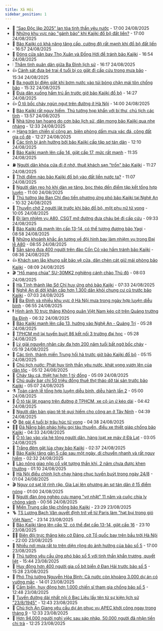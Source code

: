 ```yaml
---
title: Xã Hội
sidebar_position: 1
---
```


<!-- dantri-xa-hoi:START -->
- 🫣 [“Sao Độc lập 2025” lan tỏa tinh thần yêu nước](https://dantri.com.vn/xa-hoi/sao-doc-lap-2025-lan-toa-tinh-than-yeu-nuoc-20250824232730836.htm) - 17:00 24/08/2025
- 💼 [Những khu vực nào &quot;gánh bão&quot; khi Kajiki đổ bộ đất liền?](https://dantri.com.vn/xa-hoi/nhung-khu-vuc-nao-ganh-bao-khi-kajiki-do-bo-dat-lien-20250824201042118.htm) - 17:00 24/08/2025
- 🎊 [Bão Kajiki có khả năng tăng cấp, cường độ rất mạnh khi đổ bộ đất liền](https://dantri.com.vn/xa-hoi/bao-kajiki-co-kha-nang-tang-cap-cuong-do-rat-manh-khi-do-bo-dat-lien-20250824233934633.htm) - 16:57 24/08/2025
- 🙉 [Đóng cửa sân bay Thọ Xuân và Đồng Hới để tránh bão Kajiki](https://dantri.com.vn/xa-hoi/dong-cua-san-bay-tho-xuan-va-dong-hoi-de-tranh-bao-kajiki-20250824234736646.htm) - 16:54 24/08/2025
- 🕯 [Thắm tình quân dân giữa Ba Đình lịch sử](https://dantri.com.vn/xa-hoi/tham-tinh-quan-dan-giua-ba-dinh-lich-su-20250824231634173.htm) - 16:17 24/08/2025
- 👍 [Cảnh sát đưa bé trai 4 tuổi bị co giật đi cấp cứu trong mưa bão](https://dantri.com.vn/xa-hoi/canh-sat-dua-be-trai-4-tuoi-bi-co-giat-di-cap-cuu-trong-mua-bao-20250824213119144.htm) - 15:34 24/08/2025
- 🤖 [Ba người bị điện giật khi bơm nước vào túi bóng chặn mái tôn chống bão](https://dantri.com.vn/xa-hoi/ba-nguoi-bi-dien-giat-khi-bom-nuoc-vao-tui-bong-chan-mai-ton-chong-bao-20250824221343154.htm) - 15:32 24/08/2025
- 🙉 [Đưa dân xuống hầm trú ẩn trước giờ bão Kajiki đổ bộ](https://dantri.com.vn/xa-hoi/dua-dan-xuong-ham-tru-an-truoc-gio-bao-kajiki-do-bo-20250824200920133.htm) - 14:27 24/08/2025
- 👍 [Ô tô bốc cháy ngùn ngụt trên đường ở Hà Nội](https://dantri.com.vn/xa-hoi/o-to-boc-chay-ngun-ngut-tren-duong-o-ha-noi-20250824203159242.htm) - 14:00 24/08/2025
- 🗽 [Bão Kajiki rất nguy hiểm, Thủ tướng họp khẩn với bí thư, chủ tịch các tỉnh](https://dantri.com.vn/xa-hoi/bao-kajiki-rat-nguy-hiem-thu-tuong-hop-khan-voi-bi-thu-chu-tich-cac-tinh-20250824205731410.htm) - 13:57 24/08/2025
- 🗽 [Nhà từng tan hoang do cơn bão lịch sử, dân mong bão Kajiki qua nhẹ nhàng](https://dantri.com.vn/xa-hoi/nha-tung-tan-hoang-do-con-bao-lich-su-dan-mong-bao-kajiki-qua-nhe-nhang-20250824185413201.htm) - 12:33 24/08/2025
- 🔥 [Hàng trăm chiến sĩ công an, biên phòng dầm mưa vác đá, cõng đất gia cố đê](https://dantri.com.vn/xa-hoi/hang-tram-chien-si-cong-an-bien-phong-dam-mua-vac-da-cong-dat-gia-co-de-20250824185230777.htm) - 12:27 24/08/2025
- 🦒 [Các tỉnh bị ảnh hưởng bởi bão Kajiki cấp tập sơ tán dân](https://dantri.com.vn/xa-hoi/cac-tinh-bi-anh-huong-boi-bao-kajiki-cap-tap-so-tan-dan-20250824184618784.htm) - 12:10 24/08/2025
- 🧐 [Bão Kajiki mạnh lên cấp 14, giật cấp 17, mức rất mạnh](https://dantri.com.vn/xa-hoi/bao-kajiki-manh-len-cap-14-giat-cap-17-muc-rat-manh-20250824183323465.htm) - 11:35 24/08/2025
- ⛽️ [Người dân khóa cửa đi ở nhờ, thuê khách sạn &quot;trốn&quot; bão Kajiki](https://dantri.com.vn/xa-hoi/nguoi-dan-khoa-cua-di-o-nho-thue-khach-san-tron-bao-kajiki-20250824180647605.htm) - 11:27 24/08/2025
- 🚀 [Thời điểm nào bão Kajiki đổ bộ vào đất liền nước ta?](https://dantri.com.vn/xa-hoi/thoi-diem-nao-bao-kajiki-do-bo-vao-dat-lien-nuoc-ta-20250824175645393.htm) - 11:07 24/08/2025
- 🦒 [Người dân reo hò khi dàn xe tăng, bọc thép đến điểm tập kết tổng hợp luyện](https://dantri.com.vn/xa-hoi/nguoi-dan-reo-ho-khi-dan-xe-tang-boc-thep-den-diem-tap-ket-tong-hop-luyen-20250824175937018.htm) - 11:00 24/08/2025
- 🦅 [Thủ tướng lập Ban Chỉ đạo tiền phương ứng phó bão Kajiki tại Nghệ An](https://dantri.com.vn/xa-hoi/thu-tuong-lap-ban-chi-dao-tien-phuong-ung-pho-bao-kajiki-tai-nghe-an-20250824173227028.htm) - 10:32 24/08/2025
- 🚀 [Thuyền chở 2 người lật trước khi bão đổ bộ, một phụ nữ tử vong](https://dantri.com.vn/xa-hoi/thuyen-cho-2-nguoi-lat-truoc-khi-bao-do-bo-mot-phu-nu-tu-vong-20250824164955025.htm) - 10:05 24/08/2025
- 🦅 [Đi làm nhiệm vụ A80, CSGT mở đường đưa cháu bé đi cấp cứu](https://dantri.com.vn/xa-hoi/di-lam-nhiem-vu-a80-csgt-mo-duong-dua-chau-be-di-cap-cuu-20250824162433148.htm) - 09:33 24/08/2025
- 🤠 [Bão Kajiki đã mạnh lên cấp 13-14, có thể tương đương bão Yagi](https://dantri.com.vn/xa-hoi/bao-kajiki-da-manh-len-cap-13-14-co-the-tuong-duong-bao-yagi-20250824154903458.htm) - 08:58 24/08/2025
- 💄 [Những khoảnh khắc ấn tượng về đội hình bay làm nhiệm vụ trong Đại lễ A80](https://dantri.com.vn/xa-hoi/nhung-khoanh-khac-an-tuong-ve-doi-hinh-bay-lam-nhiem-vu-trong-dai-le-a80-20250824142525996.htm) - 08:55 24/08/2025
- 🥷 [Sẵn sàng đưa 400 người trên đảo Cồn Cỏ vào hầm tránh bão Kajiki](https://dantri.com.vn/xa-hoi/san-sang-dua-400-nguoi-tren-dao-con-co-vao-ham-tranh-bao-kajiki-20250824145306591.htm) - 08:36 24/08/2025
- 👍 [Khách sạn lắp khung sắt bảo vệ cửa, dân chèn cát giữ mái phòng bão Kajiki](https://dantri.com.vn/xa-hoi/khach-san-lap-khung-sat-bao-ve-cua-dan-chen-cat-giu-mai-phong-bao-kajiki-20250824142746114.htm) - 08:09 24/08/2025
- 🎬 [&quot;Hổ mang chúa&quot; SU-30MK2 nghiêng cánh chào Thủ đô](https://dantri.com.vn/xa-hoi/ho-mang-chua-su-30mk2-nghieng-canh-chao-thu-do-20250824131138477.htm) - 08:03 24/08/2025
- 🦒 [Hà Tĩnh thành lập Sở Chỉ huy ứng phó bão Kajiki](https://dantri.com.vn/xa-hoi/ha-tinh-thanh-lap-so-chi-huy-ung-pho-bao-kajiki-20250824140813468.htm) - 07:33 24/08/2025
- 🌊 [Nghệ An di dời khẩn cấp hơn 1.300 dân khỏi chung cư cũ trước bão Kajiki](https://dantri.com.vn/xa-hoi/nghe-an-di-doi-khan-cap-hon-1300-dan-khoi-chung-cu-cu-truoc-bao-kajiki-20250824132203195.htm) - 07:03 24/08/2025
- 🧑‍💻 [Ba Đình và nhiều khu vực ở Hà Nội mưa trong ngày hợp luyện diễu binh](https://dantri.com.vn/xa-hoi/ba-dinh-va-nhieu-khu-vuc-o-ha-noi-mua-trong-ngay-hop-luyen-dieu-binh-20250824134338539.htm) - 06:55 24/08/2025
- 🕴 [Hình ảnh 10 trực thăng Không quân Việt Nam kéo cờ trên Quảng trường Ba Đình](https://dantri.com.vn/xa-hoi/hinh-anh-10-truc-thang-khong-quan-viet-nam-keo-co-tren-quang-truong-ba-dinh-20250824125143125.htm) - 06:32 24/08/2025
- 🤔 [Bão Kajiki mạnh lên cấp 13, hướng vào Nghệ An - Quảng Trị](https://dantri.com.vn/xa-hoi/bao-kajiki-manh-len-cap-13-huong-vao-nghe-an-quang-tri-20250824122228590.htm) - 05:28 24/08/2025
- 💄 [TPHCM mở lại tuyến buýt 86 kết nối 3 trường đại học](https://dantri.com.vn/xa-hoi/tphcm-mo-lai-tuyen-buyt-86-ket-noi-3-truong-dai-hoc-20250824121913527.htm) - 05:28 24/08/2025
- 🧠 [Lý giải nguyên nhân cây đa hơn 200 năm tuổi bất ngờ bốc cháy](https://dantri.com.vn/xa-hoi/ly-giai-nguyen-nhan-cay-da-hon-200-nam-tuoi-bat-ngo-boc-chay-20250824095627248.htm) - 05:19 24/08/2025
- 🦣 [Các tỉnh, thành miền Trung hối hả trước giờ bão Kajiki đổ bộ](https://dantri.com.vn/xa-hoi/cac-tinh-thanh-mien-trung-hoi-ha-truoc-gio-bao-kajiki-do-bo-20250824105257610.htm) - 05:15 24/08/2025
- 💫 [Chủ tịch nước: Phát huy tinh thần yêu nước, khát vọng vươn lên của dân tộc](https://dantri.com.vn/xa-hoi/chu-tich-nuoc-phat-huy-tinh-than-yeu-nuoc-khat-vong-vuon-len-cua-dan-toc-20250824115848282.htm) - 05:12 24/08/2025
- 🚀 [Cháy tàu cá, thiệt hại hơn 1 tỷ đồng](https://dantri.com.vn/xa-hoi/chay-tau-ca-thiet-hai-hon-1-ty-dong-20250824111955189.htm) - 05:09 24/08/2025
- 🤔 [Chủ quầy bar chi 50 triệu đồng thuê thợ tháo dỡ tài sản trước bão Kajiki](https://dantri.com.vn/xa-hoi/chu-quay-bar-chi-50-trieu-dong-thue-tho-thao-do-tai-san-truoc-bao-kajiki-20250824103755293.htm) - 05:07 24/08/2025
- ⚗️ [Toàn cảnh lễ tổng hợp luyện diễu binh, diễu hành lần 2](https://dantri.com.vn/xa-hoi/toan-canh-le-tong-hop-luyen-dieu-binh-dieu-hanh-lan-2-20250824111156520.htm) - 05:00 24/08/2025
- 🫶 [Ô tô tải lật ngang trên đường ở TPHCM, xe cộ ùn ứ kéo dài](https://dantri.com.vn/xa-hoi/o-to-tai-lat-ngang-tren-duong-o-tphcm-xe-co-un-u-keo-dai-20250824112546296.htm) - 04:42 24/08/2025
- 🌮 [Người dân bàn giao tê tê quý hiếm cho công an ở Tây Ninh](https://dantri.com.vn/xa-hoi/nguoi-dan-ban-giao-te-te-quy-hiem-cho-cong-an-o-tay-ninh-20250824102537254.htm) - 04:39 24/08/2025
- 🐵 [Bé gái 4 tuổi bị trâu húc tử vong](https://dantri.com.vn/xa-hoi/be-gai-4-tuoi-bi-trau-huc-tu-vong-20250824110059359.htm) - 04:38 24/08/2025
- 🧑‍🏫 [Đà Nẵng bắn pháo hiệu gọi tàu thuyền, điều xe thiết giáp chống bão Kajiki](https://dantri.com.vn/xa-hoi/da-nang-ban-phao-hieu-goi-tau-thuyen-dieu-xe-thiet-giap-chong-bao-kajiki-20250824111559222.htm) - 04:33 24/08/2025
- 💫 [Ô tô lao vào vỉa hè tông người dân, hàng loạt xe máy ở Đà Lạt](https://dantri.com.vn/xa-hoi/o-to-lao-vao-via-he-tong-nguoi-dan-hang-loat-xe-may-o-da-lat-20250824095713323.htm) - 03:05 24/08/2025
- 🦩 [Trắng đêm gặt lúa chạy bão Kajiki](https://dantri.com.vn/xa-hoi/trang-dem-gat-lua-chay-bao-kajiki-20250824080605762.htm) - 02:37 24/08/2025
- 🦄 [Bão Kajiki tăng gần 5 cấp sau một ngày, di chuyển nhanh và rất nguy hiểm](https://dantri.com.vn/xa-hoi/bao-kajiki-tang-gan-5-cap-sau-mot-ngay-di-chuyen-nhanh-va-rat-nguy-hiem-20250824092657753.htm) - 02:32 24/08/2025
- 💂 [Lão nông giao nộp cổ vật tượng thần khỉ, 2 năm chưa được khen thưởng](https://dantri.com.vn/xa-hoi/lao-nong-giao-nop-co-vat-tuong-than-khi-2-nam-chua-duoc-khen-thuong-20250822112014458.htm) - 01:10 24/08/2025
- 💄 [Hà Nội điều chỉnh lịch chạy hàng chục tuyến buýt trong ngày 24/8](https://dantri.com.vn/xa-hoi/ha-noi-dieu-chinh-lich-chay-hang-chuc-tuyen-buyt-trong-ngay-248-20250824073450868.htm) - 01:04 24/08/2025
- 🎬 [Nguy cơ sạt lở rình rập, Gia Lai lên phương án sơ tán dân ở 15 điểm nóng](https://dantri.com.vn/xa-hoi/nguy-co-sat-lo-rinh-rap-gia-lai-len-phuong-an-so-tan-dan-o-15-diem-nong-20250823220857415.htm) - 01:00 24/08/2025
- 👀 [Người đàn ông nghèo cưu mang &quot;vợ nhặt&quot; 11 năm và cuộc chia ly chóng vánh](https://dantri.com.vn/xa-hoi/nguoi-dan-ong-ngheo-cuu-mang-vo-nhat-11-nam-va-cuoc-chia-ly-chong-vanh-20250823174902070.htm) - 00:56 24/08/2025
- 💃 [Miền Trung cấp tập chống bão Kajiki](https://dantri.com.vn/xa-hoi/mien-trung-cap-tap-chong-bao-kajiki-20250823233454639.htm) - 23:29 23/08/2025
- 🪜 [TS Lương Bạch Vân quyết định trở về từ Paris làm &quot;hạt bụi trong gió Việt Nam&quot;](https://dantri.com.vn/xa-hoi/ts-luong-bach-van-quyet-dinh-tro-ve-tu-paris-lam-hat-bui-trong-gio-viet-nam-20250817155248559.htm) - 23:14 23/08/2025
- 📝 [Bão Kajiki tăng lên cấp 12, có thể đạt cấp 13-14, giật cấp 16](https://dantri.com.vn/xa-hoi/bao-kajiki-tang-len-cap-12-co-the-dat-cap-13-14-giat-cap-16-20250824060241686.htm) - 23:10 23/08/2025
- 🧑‍💻 [Biên đội trực thăng kéo cờ Đảng, cờ Tổ quốc bay trên bầu trời Hà Nội](https://dantri.com.vn/xa-hoi/bien-doi-truc-thang-keo-co-dang-co-to-quoc-bay-tren-bau-troi-ha-noi-20250823185100470.htm) - 22:00 23/08/2025
- 👺 [Nhiều nơi mưa rất to trên diện rộng do ảnh hưởng của bão số 5](https://dantri.com.vn/xa-hoi/nhieu-noi-mua-rat-to-tren-dien-rong-do-anh-huong-cua-bao-so-5-20250823192842643.htm) - 17:00 23/08/2025
- 🌮 [Thủ tướng yêu cầu ứng phó bão số 5 với tinh thần khẩn trương, quyết liệt](https://dantri.com.vn/xa-hoi/thu-tuong-yeu-cau-ung-pho-bao-so-5-voi-tinh-than-khan-truong-quyet-liet-20250823223852572.htm) - 15:44 23/08/2025
- 🤭 [Huy động hơn 400 người gia cố bờ biển ở Đan Hải trước bão số 5](https://dantri.com.vn/xa-hoi/huy-dong-hon-400-nguoi-gia-co-bo-bien-o-dan-hai-truoc-bao-so-5-20250823221028969.htm) - 15:28 23/08/2025
- 💪 [Phó Thủ tướng Nguyễn Hòa Bình: Cả nước còn khoảng 3.000 dự án có vướng mắc](https://dantri.com.vn/xa-hoi/pho-thu-tuong-nguyen-hoa-binh-ca-nuoc-con-khoang-3000-du-an-co-vuong-mac-20250823204706090.htm) - 14:01 23/08/2025
- 🧰 [Cấm biển, huy động hơn 1.000 chiến sĩ tham gia chống bão số 5](https://dantri.com.vn/xa-hoi/cam-bien-huy-dong-hon-1000-chien-si-tham-gia-chong-bao-so-5-20250823185907984.htm) - 12:48 23/08/2025
- 🤡 [Tuyến đường dài nhất nội ô Bạc Liêu lấy tên từ sự kiện lịch sử &quot;23/8/1945&quot;](https://dantri.com.vn/xa-hoi/tuyen-duong-dai-nhat-noi-o-bac-lieu-lay-ten-tu-su-kien-lich-su-2381945-20250823175601714.htm) - 12:43 23/08/2025
- 🦆 [Chủ tịch An Giang yêu cầu dự án phục vụ APEC khởi công ngay trong tháng 9](https://dantri.com.vn/xa-hoi/chu-tich-an-giang-yeu-cau-du-an-phuc-vu-apec-khoi-cong-ngay-trong-thang-9-20250823181833835.htm) - 12:33 23/08/2025
- 🦍 [Hơn 94.000 người nghỉ việc sau sáp nhập, 50.000 người đã nhận tiền chi trả](https://dantri.com.vn/xa-hoi/hon-94000-nguoi-nghi-viec-sau-sap-nhap-50000-nguoi-da-nhan-tien-chi-tra-20250823191511362.htm) - 12:25 23/08/2025<!-- dantri-xa-hoi:END -->
